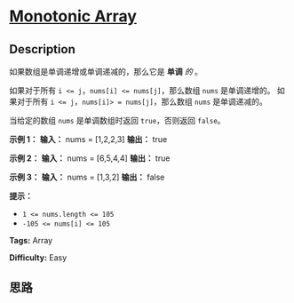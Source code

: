 # [Monotonic Array][title]

## Description

如果数组是单调递增或单调递减的，那么它是  **单调** _的_ 。

如果对于所有 `i <= j`，`nums[i] <= nums[j]`，那么数组 `nums` 是单调递增的。 如果对于所有 `i <=
j`，`nums[i]> = nums[j]`，那么数组 `nums` 是单调递减的。

当给定的数组 `nums` 是单调数组时返回 `true`，否则返回 `false`。



**示例 1：**
            **输入：** nums = [1,2,2,3]    **输出：** true    

**示例 2：**
            **输入：** nums = [6,5,4,4]    **输出：** true    

**示例 3：**
            **输入：** nums = [1,3,2]    **输出：** false    



**提示：**

  * `1 <= nums.length <= 105`
  * `-105 <= nums[i] <= 105`


**Tags:** Array

**Difficulty:** Easy

## 思路

[title]: https://leetcode-cn.com/problems/monotonic-array
